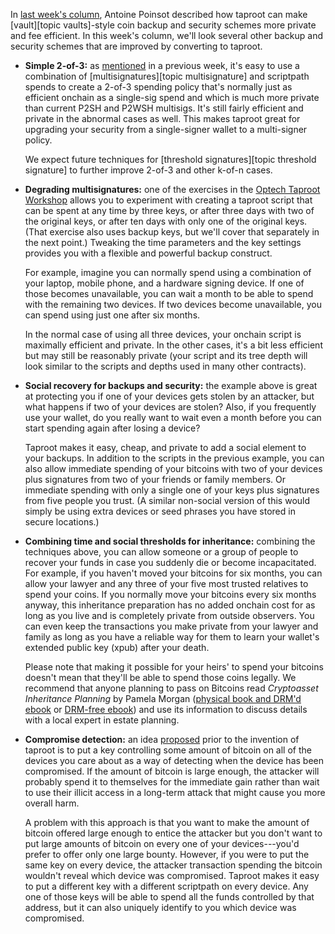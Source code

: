 In [last week's column][FIXME], Antoine Poinsot described how taproot
can make [vault][topic vaults]-style coin backup and security schemes
more private and fee efficient.  In this week's column, we'll look
several other backup and security schemes that are improved by
converting to taproot.

- **Simple 2-of-3:** as [mentioned][threshold signing] in a previous
  week, it's easy to use a combination of [multisignatures][topic
  multisignature] and scriptpath spends to create a 2-of-3 spending
  policy that's normally just as efficient onchain as a single-sig spend
  and which is much more private than current P2SH and P2WSH multisigs.
  It's still fairly efficient and private in the abnormal cases as well.
  This makes taproot great for upgrading your security from a
  single-signer wallet to a multi-signer policy.

    We expect future techniques for [threshold signatures][topic
    threshold signature] to further improve 2-of-3 and other k-of-n
    cases.

- **Degrading multisignatures:** one of the exercises in the [Optech
  Taproot Workshop][taproot workshop] allows you to experiment with
  creating a taproot script that can be spent at any time by three keys,
  or after three days with two of the original keys, or after ten days
  with only one of the original keys.  (That exercise also uses backup
  keys, but we'll cover that separately in the next point.)  Tweaking
  the time parameters and the key settings provides you with a flexible
  and powerful backup construct.

    For example, imagine you can normally spend using a combination of
    your laptop, mobile phone, and a hardware signing device.  If one of
    those becomes unavailable, you can wait a month to be able to spend
    with the remaining two devices.  If two devices become unavailable,
    you can spend using just one after six months.

    In the normal case of using all three devices, your onchain script
    is maximally efficient and private.  In the other cases, it's a bit
    less efficient but may still be reasonably private (your script and
    its tree depth will look similar to the scripts and depths used in
    many other contracts).

- **Social recovery for backups and security:** the example above is
  great at protecting you if one of your devices gets stolen by an
  attacker, but what happens if two of your devices are stolen?  Also,
  if you frequently use your wallet, do you really want to wait even a
  month before you can start spending again after losing a device?

    Taproot makes it easy, cheap, and private to add a social element to
    your backups.  In addition to the scripts in the previous example,
    you can also allow immediate spending of your bitcoins with two of
    your devices plus signatures from two of your friends or family
    members.  Or immediate spending with only a single one of your keys
    plus signatures from five people you trust.  (A similar non-social
    version of this would simply be using extra devices or seed phrases
    you have stored in secure locations.)

- **Combining time and social thresholds for inheritance:** combining
  the techniques above, you can allow someone or a group of people to
  recover your funds in case you suddenly die or become incapacitated.
  For example, if you haven't moved your bitcoins for six months, you
  can allow your lawyer and any three of your five most trusted
  relatives to spend your coins.  If you normally move your bitcoins
  every six months anyway, this inheritance preparation has no added
  onchain cost for as long as you live and is completely private from
  outside observers.  You can even keep the transactions you make
  private from your lawyer and family as long as you have a reliable way
  for them to learn your wallet's extended public key (xpub) after your
  death.

    Please note that making it possible for your heirs' to spend your
    bitcoins doesn't mean that they'll be able to spend those coins
    legally.  We recommend that anyone planning to pass on Bitcoins read
    *Cryptoasset Inheritance Planning* by Pamela Morgan ([physical book
    and DRM'd ebook][cip amazon] or [DRM-free ebook][cip aantonop]) and
    use its information to discuss details with a local expert in estate
    planning.

- **Compromise detection:** an idea [proposed][tree signatures] prior to
  the invention of taproot is to put a key controlling some amount of
  bitcoin on all of the devices you care about as a way of detecting
  when the device has been compromised.  If the amount of bitcoin is
  large enough, the attacker will probably spend it to themselves for
  the immediate gain rather than wait to use their illicit access in a
  long-term attack that might cause you more overall harm.

    A problem with this approach is that you want to make the amount of
    bitcoin offered large enough to entice the attacker but you don't
    want to put large amounts of bitcoin on every one of your
    devices---you'd prefer to offer only one large bounty.  However, if
    you were to put the same key on every device, the attacker
    transaction spending the bitcoin wouldn't reveal which device was
    compromised.  Taproot makes it easy to put a different key with a
    different scriptpath on every device.  Any one of those keys
    will be able to spend all the funds controlled by that address, but
    it can also uniquely identify to you which device was compromised.

[FIXME]: /
[cip amazon]: https://amazon.com/Cryptoasset-Inheritance-Planning-Simple-Owners/dp/1947910116
[cip aantonop]: https://aantonop.com/product/cryptoasset-inheritance-planning-a-simple-guide-for-owners/
[tree signatures]: https://blockstream.com/2015/08/24/en-treesignatures/#h.2lysjsnoo7jd
[threshold signing]: /en/preparing-for-taproot/#threshold-signing
[taproot workshop]: https://github.com/bitcoinops/taproot-workshop
